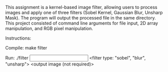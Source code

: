 This assignment is a kernel-based image filter, allowing users to process images and apply one of three filters (Sobel Kernel, Gaussian Blur, Unsharp Mask). 
The program will output the processed file in the same directory. This project consisted of command line arguments for file input, 2D array manipulation, and RGB pixel manipulation.

Instructions:

Compile: make filter

Run: ./filter <input image> <filter type: "sobel", "blur", "unsharp"> <output image (not required)>
